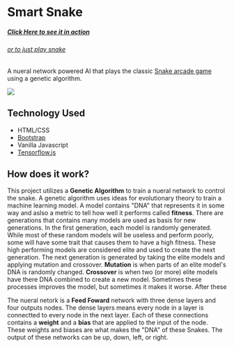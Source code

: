 # Smart Snake
##### [Click Here to see it in action](https://misaac3.github.io/SmartSnake/index.html)
###### [or to just play snake](https://misaac3.github.io/SmartSnake/play.html)
A nueral network powered AI that plays the classic [Snake arcade game](https://en.wikipedia.org/wiki/Snake_(video_game_genre)) using a genetic algorithm.

<!-- 
![Smart Snake Example Gif](https://i.imgur.com/yTeFQP2.gif)
(direct link) https://i.imgur.com/yTeFQP2.gif
 -->
<img src="/gif/SmartSnake.gif?raw=true">

## Technology Used

- HTML/CSS
- [Bootstrap](https://getbootstrap.com/)
- Vanilla Javascript
- [Tensorflow.js](https://tensorflow.org)
 
## How does it work?
This project utilizes a **Genetic Algorithm** to train a nueral network to control the snake. A genetic algorithm uses ideas for evolutionary theory to train a machine learning model. A model contains "DNA" that represents it in some way and aslso a metric to tell how well it performs called **fitness**. There are generations that contains many models are used as basis for new generations. In the first generation, each model is randomly generated. While most of these random models will be useless and perform poorly, some will have some trait that causes them to have a high fitness. These high performing models are considered elite and used to create the next generation. The next generation is generated by taking the elite models and applying mutation and crossover. **Mutation** is when parts of an elite model's DNA is randomly changed. **Crossover** is when two (or more) elite models have there DNA combined to create a new model. Sometimes these processes improves the model, but sometimes it makes it worse. After these

The nueral netork is a  **Feed Foward** network with three dense layers and four outputs nodes. The dense layers means every node in a layer is connectted to every node in the next layer. Each of these connections contains a **weight** and a **bias** that are applied to the input of the node. These weights and biases are what makes the "DNA" of these Snakes. The output of these networks can be up, down, left, or right.
